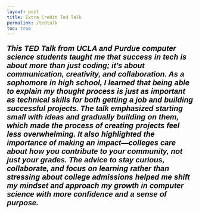 ```yaml
---
layout: post
title: Extra Credit Ted Talk
permalink: /tedtalk
toc: true
---
```


<html>
<body>




<p style="font-size: 200px; color: black; font: italic bold 20px Arial, sans-serif;">
This TED Talk from UCLA and Purdue computer science students taught me that success in tech is about more than just coding; it’s about communication, creativity, and collaboration. As a sophomore in high school,
I learned that being able to explain my thought process is just as important as technical skills for both getting a job and building successful projects. The talk emphasized starting small with ideas and gradually 
building on them, which made the process of creating projects feel less overwhelming. It also highlighted the importance of making an impact—colleges care about how you contribute to your community, not just your grades. 
The advice to stay curious, collaborate, and focus on learning rather than stressing about college admissions helped me shift my mindset and approach my growth in computer science with more confidence and a sense of purpose.
</p>
